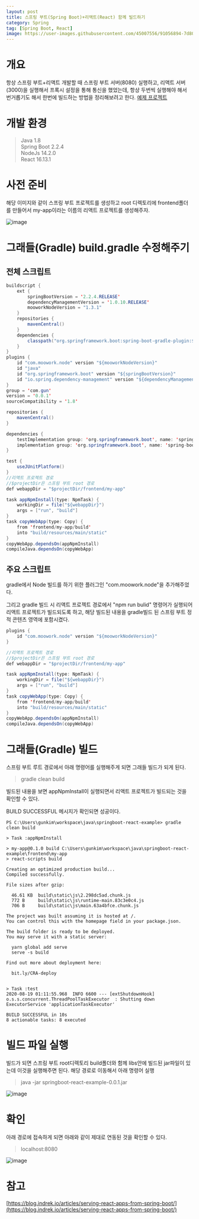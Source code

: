 ```yaml
---
layout: post
title: 스프링 부트(Spring Boot)+리액트(React) 함께 빌드하기
category: Spring
tag: [Spring Boot, React]
image: https://user-images.githubusercontent.com/45007556/91056894-7d805500-e661-11ea-994d-e8a0f3cb16b9.png
---
```


# 개요

항상 스프링 부트+리액트 개발할 때 스프링 부트 서버(8080) 실행하고, 리액트 서버(3000)을 실행해서 프록시 설정을 통해 통신을 했었는데, 항상 두번씩 실행해야 해서 번거롭기도 해서 한번에 빌드하는 방법을 정리해보려고 한다. [예제 프로젝트](https://github.com/gunkim0318/springboot-react-example)

# 개발 환경

> Java 1.8  
> Spring Boot 2.2.4  
> NodeJs 14.2.0  
> React 16.13.1

# 사전 준비

해당 이미지와 같이 스프링 부트 프로젝트를 생성하고 root 디렉토리에 frontend폴더를 만들어서 my-app이라는 이름의 리액트 프로젝트를 생성해주자.

![image](https://user-images.githubusercontent.com/45007556/91056894-7d805500-e661-11ea-994d-e8a0f3cb16b9.png)

# 그래들(Gradle) build.gradle 수정해주기

## 전체 스크립트

```java
buildscript {
    ext {
        springBootVersion = '2.2.4.RELEASE'
        dependencyManagementVersion = '1.0.10.RELEASE'
        mooworkNodeVersion = "1.3.1"
    }
    repositories {
        mavenCentral()
    }
    dependencies {
        classpath("org.springframework.boot:spring-boot-gradle-plugin:${springBootVersion}")
    }
}
plugins {
    id "com.moowork.node" version "${mooworkNodeVersion}"
    id "java"
    id "org.springframework.boot" version "${springBootVersion}"
    id "io.spring.dependency-management" version "${dependencyManagementVersion}"
}
group = 'com.gun'
version = '0.0.1'
sourceCompatibility = '1.8'

repositories {
    mavenCentral()
}

dependencies {
    testImplementation group: 'org.springframework.boot', name: 'spring-boot-starter-test'
    implementation group: 'org.springframework.boot', name: 'spring-boot-starter-web'
}

test {
    useJUnitPlatform()
}
//리액트 프로젝트 경로
//$projectDir은 스프링 부트 root 경로
def webappDir = "$projectDir/frontend/my-app"

task appNpmInstall(type: NpmTask) {
    workingDir = file("${webappDir}")
    args = ["run", "build"]
}
task copyWebApp(type: Copy) {
    from 'frontend/my-app/build'
    into "build/resources/main/static"
}
copyWebApp.dependsOn(appNpmInstall)
compileJava.dependsOn(copyWebApp)
```

## 주요 스크립트

gradle에서 Node 빌드를 하기 위한 플러그인 "com.moowork.node"을 추가해주었다.

그리고 gradle 빌드 시 리액트 프로젝트 경로에서 "npm run bulid" 명령어가 실행되어 리액트 프로젝트가 빌드되도록 하고, 해당 빌드된 내용을 gradle빌드 된 스프링 부트 정적 콘텐츠 영역에 포함시켰다.

```java
plugins {
    id "com.moowork.node" version "${mooworkNodeVersion}"
}

//리액트 프로젝트 경로
//$projectDir은 스프링 부트 root 경로
def webappDir = "$projectDir/frontend/my-app"

task appNpmInstall(type: NpmTask) {
    workingDir = file("${webappDir}")
    args = ["run", "build"]
}
task copyWebApp(type: Copy) {
    from 'frontend/my-app/build'
    into "build/resources/main/static"
}
copyWebApp.dependsOn(appNpmInstall)
compileJava.dependsOn(copyWebApp)
```

# 그래들(Gradle) 빌드

스프링 부트 루트 경로에서 아래 명령어를 실행해주게 되면 그래들 빌드가 되게 된다.

> gradle clean build

빌드된 내용을 보면 appNpmInstall이 실행되면서 리액트 프로젝트가 빌드되는 것을 확인할 수 있다.

BUILD SUCCESSFUL 메시지가 확인되면 성공이다.

```
PS C:\Users\gunkim\workspace\java\springboot-react-example> gradle clean build

> Task :appNpmInstall

> my-app@0.1.0 build C:\Users\gunkim\workspace\java\springboot-react-example\frontend\my-app
> react-scripts build

Creating an optimized production build...
Compiled successfully.

File sizes after gzip:

  46.61 KB  build\static\js\2.298dc5ad.chunk.js
  772 B     build\static\js\runtime-main.83c3e0c4.js
  706 B     build\static\js\main.63a4bfce.chunk.js

The project was built assuming it is hosted at /.
You can control this with the homepage field in your package.json.

The build folder is ready to be deployed.
You may serve it with a static server:

  yarn global add serve
  serve -s build

Find out more about deployment here:

  bit.ly/CRA-deploy


> Task :test
2020-08-19 01:11:55.968  INFO 6600 --- [extShutdownHook] o.s.s.concurrent.ThreadPoolTaskExecutor  : Shutting down ExecutorService 'applicationTaskExecutor'

BUILD SUCCESSFUL in 10s
8 actionable tasks: 8 executed

```

# 빌드 파일 실행

빌드가 되면 스프링 부트 root디렉토리 build폴더와 함께 libs안에 빌드된 jar파일이 있는데 이것을 실행해주면 된다. 해당 경로로 이동해서 아래 명령어 실행

> java -jar springboot-react-example-0.0.1.jar

![image](https://user-images.githubusercontent.com/45007556/91056971-938e1580-e661-11ea-92fd-35fc69ad0607.png)

# 확인

아래 경로에 접속하게 되면 아래와 같이 제대로 연동된 것을 확인할 수 있다.

> localhost:8080

![image](https://user-images.githubusercontent.com/45007556/91056985-9ab52380-e661-11ea-8727-6ce068f6362a.png)

# 참고

[https://blog.indrek.io/articles/serving-react-apps-from-spring-boot/](https://blog.indrek.io/articles/serving-react-apps-from-spring-boot/)
